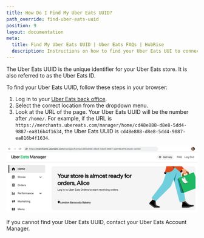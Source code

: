 ```yaml
---
title: How Do I Find My Uber Eats UUID?
path_override: find-uber-eats-uuid
position: 9
layout: documentation
meta:
  title: Find My Uber Eats UUID | Uber Eats FAQs | HubRise
  description: Instructions on how to find your Uber Eats UUI to connect your restaurant and start receiving orders on HubRise.
---
```


The Uber Eats UUID is the unique identifier for your Uber Eats store. It is also referred to as the Uber Eats ID.

To find your Uber Eats UUID, follow these steps in your browser:

1. Log in to your [Uber Eats back office](https://merchants.ubereats.com).
1. Select the correct location from the dropdown menu.
1. Look at the URL of the page. Your Uber Eats UUID will be the number after `/home/`. For example, if the URL is `https://merchants.ubereats.com/manager/home/cd48e888-d8e8-5dd4-9887-ea816b4f1634`, the Uber Eats UUID is `cd48e888-d8e8-5dd4-9887-ea816b4f1634`.

![Uber Eats UUID in the URL of the Uber Eats back office](./images/024-2x-uber-eats-uuid.png)

If you cannot find your Uber Eats UUID, contact your Uber Eats Account Manager.
